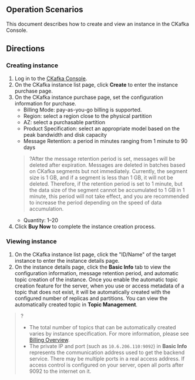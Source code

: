 ## Operation Scenarios
This document describes how to create and view an instance in the CKafka Console.

## Directions
### Creating instance
1. Log in to the [CKafka Console](https://console.cloud.tencent.com/ckafka).
2. On the CKafka instance list page, click **Create** to enter the instance purchase page.
3. On the CKafka instance purchase page, set the configuration information for purchase.
	- Billing Mode: pay-as-you-go billing is supported.
	- Region: select a region close to the physical partition
	- AZ: select a purchasable partition
	- Product Specification: select an appropriate model based on the peak bandwidth and disk capacity
	- Message Retention: a period in minutes ranging from 1 minute to 90 days
	>?After the message retention period is set, messages will be deleted after expiration. Messages are deleted in batches based on CKafka segments but not immediately. Currently, the segment size is 1 GB, and if a segment is less than 1 GB, it will not be deleted. Therefore, if the retention period is set to 1 minute, but the data size of the segment cannot be accumulated to 1 GB in 1 minute, this period will not take effect, and you are recommended to increase the period depending on the speed of data accumulation.
	- Quantity: 1–20
4. Click **Buy Now** to complete the instance creation process.

<span id="toview"></span>
### Viewing instance
1. On the CKafka instance list page, click the "ID/Name" of the target instance to enter the instance details page.
2. On the instance details page, click the **Basic Info** tab to view the configuration information, message retention period, and automatic topic creation of the instance.
Once you enable the automatic topic creation feature for the server, when you use or access metadata of a topic that does not exist, it will be automatically created with the configured number of replicas and partitions. You can view the automatically created topic in **Topic Management**.
>? 
>- The total number of topics that can be automatically created varies by instance specification. For more information, please see [Billing Overview](https://intl.cloud.tencent.com/document/product/597/11745).
>- The private IP and port (such as `10.6.206.110:9092`) in **Basic Info** represents the communication address used to get the backend service. There may be multiple ports in a real access address. If access control is configured on your server, open all ports after 9092 to the internet on it.

